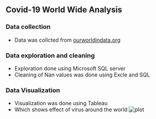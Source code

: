 ## Covid-19 World Wide Analysis

### Data collection
- Data was collcted from [ourworldindata.org](https://ourworldindata.org/coronavirus)

### Data exploration and cleaning
- Exploration done using Microsoft SQL server 
- Cleaning of Nan values was done using Excle and SQL

### Data Visualization 
- Visualization was done using Tableau 
- Which shows effect of virus around the world
![plot](https://github.com/kanhaiya221/Portfolio-Project1/blob/main/Covid19dash.png)
